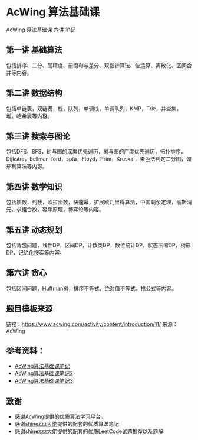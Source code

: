 # AcWing 算法基础课

AcWing 算法基础课 六讲 笔记

## 第一讲 基础算法

包括排序、二分、高精度、前缀和与差分、双指针算法、位运算、离散化、区间合并等内容。

## 第二讲 数据结构

包括单链表，双链表，栈，队列，单调栈，单调队列，KMP，Trie，并查集，堆，哈希表等内容。

## 第三讲 搜索与图论

包括DFS，BFS，树与图的深度优先遍历，树与图的广度优先遍历，拓扑排序，Dijkstra，bellman-ford，spfa，Floyd，Prim，Kruskal，染色法判定二分图，匈牙利算法等内容。

## 第四讲 数学知识

包括质数，约数，欧拉函数，快速幂，扩展欧几里得算法，中国剩余定理，高斯消元，求组合数，容斥原理，博弈论等内容。

## 第五讲 动态规划

包括背包问题，线性DP，区间DP，计数类DP，数位统计DP，状态压缩DP，树形DP，记忆化搜索等内容。

## 第六讲 贪心

包括区间问题，Huffman树，排序不等式，绝对值不等式，推公式等内容。

## 题目模板来源

链接：https://www.acwing.com/activity/content/introduction/11/
来源：AcWing

## 参考资料：
* [AcWing算法基础课笔记](https://www.acwing.com/file_system/file/content/whole/index/content/125854/)
* [AcWing算法基础课笔记2](https://www.acwing.com/blog/content/3585/)
* [AcWing算法基础课笔记3](https://www.acwing.com/blog/content/8949/)

## 致谢
* 感谢[AcWing](https://www.acwing.com/)提供的优质算法学习平台。
* 感谢[shinezzz大佬](https://github.com/shinezzz/AcWingBasicAlgorithmCourse)提供的配套的优质算法笔记
* 感谢[shinezzz大佬](https://github.com/shinezzz/LeetCode-Topic)提供的配套的优质LeetCode试题推荐以及题解